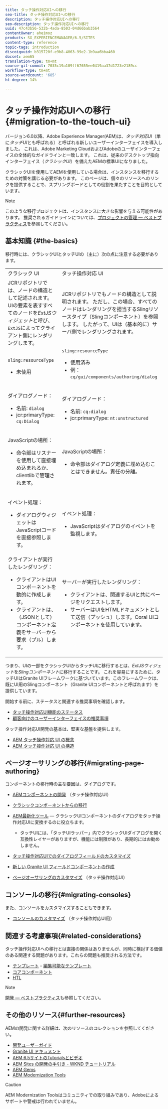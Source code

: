 ```yaml
---
title: タッチ操作対応UIへの移行
seo-title: タッチ操作対応UIへの移行
description: タッチ操作対応UIへの移行
seo-description: タッチ操作対応UIへの移行
uuid: 47c43b56-532b-4ada-8503-04d66bab3564
contentOwner: aheimoz
products: SG_EXPERIENCEMANAGER/6.5/SITES
content-type: reference
topic-tags: introduction
discoiquuid: b315720f-e9b8-4063-99e2-1b9aa6bba460
docset: aem65
translation-type: tm+mt
source-git-commit: 7035c19a109ff67655ee0419aa37d1723e2189cc
workflow-type: tm+mt
source-wordcount: '685'
ht-degree: 14%

---
```



# タッチ操作対応UIへの移行{#migration-to-the-touch-ui}

バージョン6.0以降、Adobe Experience Manager(AEM)は、*タッチ対応UI*（単に&#x200B;*タッチUI*&#x200B;とも呼ばれる）と呼ばれる新しいユーザーインターフェイスを導入しました。 これは、Adobe Marketing CloudおよびAdobeのユーザインターフェイスの全体的なガイドラインと一致します。 これは、従来のデスクトップ指向インターフェイス（*クラシックUI*）を備えたAEMの標準UIになりました。

クラシックUIを使用してAEMを使用している場合は、インスタンスを移行するための対策を講じる必要があります。 このページは、個々のリソースへのリンクを提供することで、スプリングボードとしての役割を果たすことを目的としています。

>[!NOTE]
>
>このような移行プロジェクトは、インスタンスに大きな影響を与える可能性があります。 推奨されるガイドラインについては、[プロジェクトの管理 — ベストプラクティス](/help/managing/best-practices.md)を参照してください。

## 基本知識 {#the-basics}

移行時には、クラシックUIとタッチUIの（主に）次の点に注意する必要があります。

<table>
 <tbody>
  <tr>
   <td>クラシック UI</td>
   <td>タッチ操作対応 UI</td>
  </tr>
  <tr>
   <td>JCRリポジトリでは、ノードの構造として記述されます。 UIの要素を表すすべてのノードを<em>ExtJSウィジェット</em>と呼び、<code>ExtJS</code>によってクライアント側にレンダリングします。</td>
   <td>JCRリポジトリでもノードの構造として説明されます。 ただし、この場合、すべてのノードはレンダリングを担当するSlingリソースタイプ（Slingコンポーネント）を参照します。 したがって、UIは（基本的に）サーバ側でレンダリングされます。</td>
  </tr>
  <tr>
   <td><p><code>sling:resourceType</code></p>
    <ul>
     <li>未使用</li>
    </ul> </td>
   <td><code>sling:resourceType</code>
    <ul>
     <li>使用済み</li>
     <li>例：<br /> <code>cq/gui/components/authoring/dialog</code><br /> </li>
    </ul> </td>
  </tr>
  <tr>
   <td><p>ダイアログノード：</p>
    <ul>
     <li>名前: <code>dialog</code></li>
     <li>jcr:primaryType: <code>cq:Dialog</code></li>
    </ul> </td>
   <td><p>ダイアログノード：</p>
    <ul>
     <li>名前: <code>cq:dialog</code></li>
     <li>jcr:primaryType: <code>nt:unstructured</code></li>
    </ul> </td>
  </tr>
  <tr>
   <td><p>JavaScriptの場所：</p>
    <ul>
     <li>命令部はリスナーを使用して直接埋め込まれるか、clientlibで管理されます。</li>
    </ul> </td>
   <td><p>JavaScriptの場所：</p>
    <ul>
     <li>命令部はダイアログ定義に埋め込むことはできません。責任の分離。</li>
    </ul> </td>
  </tr>
  <tr>
   <td><p>イベント処理：</p>
    <ul>
     <li>ダイアログウィジェットはJavaScriptコードを直接参照します。</li>
    </ul> </td>
   <td><p>イベント処理：</p>
    <ul>
     <li>JavaScriptはダイアログのイベントを監視します。</li>
    </ul> </td>
  </tr>
  <tr>
   <td>クライアントが実行したレンダリング：
    <ul>
     <li>クライアントはUIコンポーネントを動的に作成します。</li>
     <li>クライアントは、（JSONとして）コンポーネント定義をサーバーから要求（プル）します。</li>
    </ul> </td>
   <td>サーバーが実行したレンダリング：
    <ul>
     <li>クライアントは、関連するUIと共にページをリクエストします。</li>
     <li>サーバーはUIをHTMLドキュメントとして送信（プッシュ）します。Coral UIコンポーネントを使用しています。<br /> </li>
    </ul> </td>
  </tr>
 </tbody>
</table>

つまり、UIの一部をクラシックUIからタッチUIに移行するとは、*ExtJSウィジェット*&#x200B;を&#x200B;*Slingコンポーネント*&#x200B;に移行することです。 これを容易にするために、タッチUIはGranite UIフレームワークに基づいています。このフレームワークは、既にUI用のSlingコンポーネント（Granite UIコンポーネントと呼ばれます）を提供しています。

開始する前に、ステータスと関連する推奨事項を確認します。

* [タッチ操作対応UI機能のステータス](/help/release-notes/touch-ui-features-status.md)
* [顧客向けのユーザーインターフェイスの推奨事項](/help/sites-deploying/ui-recommendations.md)

タッチ操作対応UI開発の基本は、堅実な基盤を提供します。

* [AEM タッチ操作対応 UI の概念](/help/sites-developing/touch-ui-concepts.md)
* [AEM タッチ操作対応 UI の構造](/help/sites-developing/touch-ui-structure.md)

## ページオーサリングの移行{#migrating-page-authoring}

コンポーネントの移行時の主な要因は、ダイアログです。

* [AEMコンポーネントの開発](/help/sites-developing/developing-components.md) （タッチ操作対応UI）
* [クラシックコンポーネントからの移行](/help/sites-developing/developing-components.md#migrating-from-a-classic-component)
* [AEM最新化ツール](/help/sites-developing/modernization-tools.md)  — クラシックUIコンポーネントのダイアログをタッチ操作対応UIに変換するのに役立ちます。

   * タッチUIには、「タッチUIラッパー」内でクラシックUIダイアログを開く互換性レイヤーがありますが、機能には制限があり、長期的にはお勧めしません。

* [タッチ操作対応UIでのダイアログフィールドのカスタマイズ](https://helpx.adobe.com/experience-manager/kt/eseminars/gems/aem-customizing-dialog-fields-in-touch-ui.html)
* [新しい Granite UI フィールドコンポーネントの作成](/help/sites-developing/granite-ui-component.md)
* [ページオーサリングのカスタマイズ](/help/sites-developing/customizing-page-authoring-touch.md) （タッチ操作対応UI）

## コンソールの移行{#migrating-consoles}

また、コンソールをカスタマイズすることもできます。

* [コンソールのカスタマイズ](/help/sites-developing/customizing-consoles-touch.md) （タッチ操作対応UI用）

## 関連する考慮事項{#related-considerations}

タッチ操作対応UIへの移行とは直接の関係はありませんが、同時に検討する価値のある関連する問題があります。これらの問題も推奨される方法です。

* [テンプレート](/help/sites-developing/templates.md) - [編集可能なテンプレート](/help/sites-developing/page-templates-editable.md)
* [コアコンポーネント](https://docs.adobe.com/content/help/ja/experience-manager-core-components/using/introduction.html)
* [HTL](https://docs.adobe.com/content/help/ja/experience-manager-htl/using/overview.html)

>[!NOTE]
>
>[開発 — ベストプラクティス](/help/sites-developing/best-practices.md)も参照してください。

## その他のリソース{#further-resources}

AEMの開発に関する詳細は、次のリソースのコレクションを参照してください。

* [開発ユーザーガイド](/help/sites-developing/home.md)
* [Granite UI ドキュメント](https://helpx.adobe.com/jp/experience-manager/6-5/sites/developing/using/reference-materials/granite-ui/api/jcr_root/libs/granite/ui/index.html)
* [AEM 6.5サイトのTutorialsとビデオ](https://docs.adobe.com/content/help/en/experience-manager-learn/sites/overview.html)
* [AEM Sites の開発の手引き - WKND チュートリアル](/help/sites-developing/getting-started.md)
* [AEM Gems](https://helpx.adobe.com/experience-manager/kt/eseminars/gems/aem-index.html)
* [AEM Modernization Tools](https://opensource.adobe.com/aem-modernize-tools/)

>[!CAUTION]
>
>AEM Modernization Toolsはコミュニティでの取り組みであり、Adobeによるサポートや警戒は行われていません。

